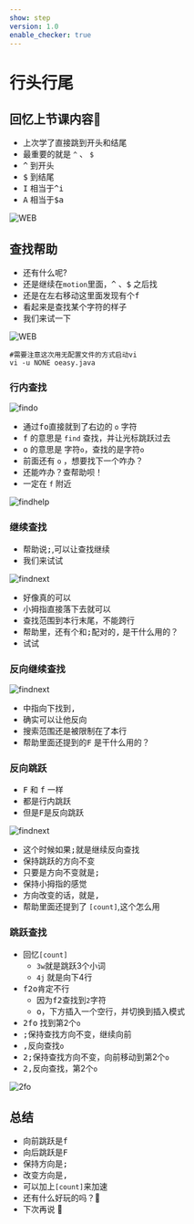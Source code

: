 ```yaml
---
show: step
version: 1.0
enable_checker: true
---
```


# 行头行尾

## 回忆上节课内容🤔

- 上次学了直接跳到开头和结尾
- 最重要的就是 `^` 、 `$`
- <kbd>^</kbd> 到开头 
- <kbd>$</kbd> 到结尾
- <kbd>I</kbd> 相当于<kbd>^</kbd><kbd>i</kbd>
- <kbd>A</kbd> 相当于<kbd>$</kbd><kbd>a</kbd>


![WEB](https://labfile.oss.aliyuncs.com/courses/2840/StartEnd2)



## 查找帮助 

- 还有什么呢?
- 还是继续在`motion`里面，<kbd>^</kbd> 、<kbd>$</kbd>  之后找
- 还是在左右移动这里面发现有个<kbd>f</kbd>
- 看起来是查找某个字符的样子
- 我们来试一下


![WEB](https://labfile.oss.aliyuncs.com/courses/2840/Findfind)

```shell
#需要注意这次用无配置文件的方式启动vi
vi -u NONE oeasy.java
```

### 行内查找

![findo](https://labfile.oss.aliyuncs.com/courses/2840/findoch)

- 通过<kbd>f</kbd><kbd>o</kbd>直接就到了右边的 `o` 字符
- <kbd>f</kbd> 的意思是 `find` 查找，并让光标跳跃过去
- <kbd>o</kbd> 的意思是 字符`o`，查找的是字符`o`
- 前面还有 `o` ，想要找下一个咋办？
- 还能咋办？查帮助呗！
- 一定在 `f` 附近

![findhelp](https://labfile.oss.aliyuncs.com/courses/2840/findnexthelp.png)

### 继续查找

- 帮助说<kbd>;</kbd>,可以让查找继续
- 我们来试试

![findnext](https://labfile.oss.aliyuncs.com/courses/2840/findogoon.png)

- 好像真的可以
- 小拇指直接落下去就可以
- 查找范围到本行末尾，不能跨行
- 帮助里，还有个和<kbd>;</kbd>配对的<kbd>,</kbd> 是干什么用的？
- 试试

### 反向继续查找

![findnext](https://labfile.oss.aliyuncs.com/courses/2840/findback.png)

- 中指向下找到<kbd>,</kbd> 
- 确实可以让他反向
- 搜索范围还是被限制在了本行
- 帮助里面还提到的<kbd>F</kbd> 是干什么用的？

### 反向跳跃

- <kbd>F</kbd> 和 <kbd>f</kbd> 一样
- 都是行内跳跃
- 但是<kbd>F</kbd>是反向跳跃

![findnext](https://labfile.oss.aliyuncs.com/courses/2840/findFFF)


- 这个时候如果<kbd>;</kbd>就是继续反向查找
- 保持跳跃的方向不变
- 只要是方向不变就是<kbd>;</kbd>
- 保持小拇指的感觉
- 方向改变的话，就是<kbd>,</kbd>
- 帮助里面还提到了 `[count]`,这个怎么用


### 跳跃查找
- 回忆`[count]`
    - `3w`就是跳跃3个小词
    - `4j` 就是向下4行
- <kbd>f</kbd><kbd>2</kbd><kbd>o</kbd>肯定不行
    - 因为<kbd>f</kbd><kbd>2</kbd>查找到`2`字符
    - <kbd>o</kbd>，下方插入一个空行，并切换到插入模式
- <kbd>2</kbd><kbd>f</kbd><kbd>o</kbd> 找到第2个`o`
- <kbd>;</kbd>保持查找方向不变，继续向前
- <kbd>,</kbd>反向查找`o`
- <kbd>2</kbd><kbd>;</kbd>保持查找方向不变，向前移动到第2个`o`
- <kbd>2</kbd><kbd>,</kbd>反向查找，第2个`o`

![2fo](https://labfile.oss.aliyuncs.com/courses/2840/2findogoon)



## 总结

- 向前跳跃是<kbd>f</kbd>
- 向后跳跃是<kbd>F</kbd>
- 保持方向是<kbd>;</kbd>
- 改变方向是<kbd>,</kbd>
- 可以加上`[count]`来加速
- 还有什么好玩的吗？🤔
- 下次再说 👋





